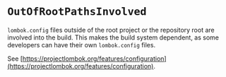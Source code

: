 # `OutOfRootPathsInvolved`

`lombok.config` files outside of the root project or the repository root are involved into the build. This makes the build system dependent, as some developers can have their own `lombok.config` files.

See [https://projectlombok.org/features/configuration](https://projectlombok.org/features/configuration).
